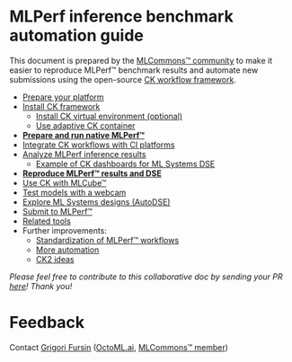 # MLPerf inference benchmark automation guide

This document is prepared by the [MLCommons&trade; community](https://mlcommons.org)
to make it easier to reproduce MLPerf&trade; benchmark results and automate new submissions
using the open-source [CK workflow framework](https://github.com/ctuning/ck).

* [Prepare your platform](platform/README.md)
* [Install CK framework](tools/ck.md)
  * [Install CK virtual environment (optional)](tools/ck-venv.md)
  * [Use adaptive CK container](tools/ck-docker.md)
* [**Prepare and run native MLPerf&trade;**](tasks/README.md)
* [Integrate CK workflows with CI platforms](tools/continuous-integration.md)
* [Analyze MLPerf inference results](results/README.md)
  * [Example of CK dashboards for ML Systems DSE](results/ck-dashboard.md)
* [**Reproduce MLPerf&trade; results and DSE**](reproduce/README.md)
* [Use CK with MLCube&trade;](tools/mlcube.md)
* [Test models with a webcam](reproduce/demo-webcam-object-detection-x86-64.md)
* [Explore ML Systems designs (AutoDSE)](dse/README.md)
* [Submit to MLPerf&trade;](submit/README.md)
* [Related tools](tools/README.md)
* Further improvements:
  * [Standardization of MLPerf&trade; workflows](tbd/standardization.md)
  * [More automation](tbd/automation.md)
  * [CK2 ideas](tbd/ck2.md)

*Please feel free to contribute to this collaborative doc by sending your PR [here]( https://github.com/ctuning/ck/pulls )! Thank you!*

# Feedback

Contact [Grigori Fursin](https://cKnowledge.io/@gfursin) ([OctoML.ai](https://octoml.ai), [MLCommons&trade; member](https://mlcommons.org))

